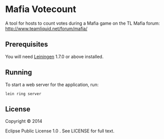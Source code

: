 Mafia Votecount
===============
A tool for hosts to count votes during a Mafia game on the TL Mafia forum: http://www.teamliquid.net/forum/mafia/

## Prerequisites

You will need [Leiningen][1] 1.7.0 or above installed.

[1]: https://github.com/technomancy/leiningen

## Running

To start a web server for the application, run:

    lein ring server

## License

Copyright © 2014

Eclipse Public License 1.0 . See LICENSE for full text.
